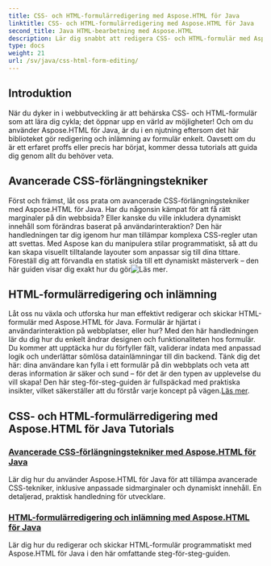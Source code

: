 ```yaml
---
title: CSS- och HTML-formulärredigering med Aspose.HTML för Java
linktitle: CSS- och HTML-formulärredigering med Aspose.HTML för Java
second_title: Java HTML-bearbetning med Aspose.HTML
description: Lär dig snabbt att redigera CSS- och HTML-formulär med Aspose.HTML för Java i dessa insiktsfulla handledningar som ger utvecklare avancerade färdigheter.
type: docs
weight: 21
url: /sv/java/css-html-form-editing/
---
```

## Introduktion

När du dyker in i webbutveckling är att behärska CSS- och HTML-formulär som att lära dig cykla; det öppnar upp en värld av möjligheter! Och om du använder Aspose.HTML för Java, är du i en njutning eftersom det här biblioteket gör redigering och inlämning av formulär enkelt. Oavsett om du är ett erfaret proffs eller precis har börjat, kommer dessa tutorials att guida dig genom allt du behöver veta.

## Avancerade CSS-förlängningstekniker

Först och främst, låt oss prata om avancerade CSS-förlängningstekniker med Aspose.HTML för Java. Har du någonsin kämpat för att få rätt marginaler på din webbsida? Eller kanske du ville inkludera dynamiskt innehåll som förändras baserat på användarinteraktion? Den här handledningen tar dig igenom hur man tillämpar komplexa CSS-regler utan att svettas. Med Aspose kan du manipulera stilar programmatiskt, så att du kan skapa visuellt tilltalande layouter som anpassar sig till dina tittare. Föreställ dig att förvandla en statisk sida till ett dynamiskt mästerverk – den här guiden visar dig exakt hur du gör![Läs mer](./advanced-css-extension/).

## HTML-formulärredigering och inlämning

Låt oss nu växla och utforska hur man effektivt redigerar och skickar HTML-formulär med Aspose.HTML för Java. Formulär är hjärtat i användarinteraktion på webbplatser, eller hur? Med den här handledningen lär du dig hur du enkelt ändrar designen och funktionaliteten hos formulär. Du kommer att upptäcka hur du förfyller fält, validerar indata med anpassad logik och underlättar sömlösa datainlämningar till din backend. Tänk dig det här: dina användare kan fylla i ett formulär på din webbplats och veta att deras information är säker och sund – för det är den typen av upplevelse du vill skapa! Den här steg-för-steg-guiden är fullspäckad med praktiska insikter, vilket säkerställer att du förstår varje koncept på vägen.[Läs mer](./html-form-editing/). 

## CSS- och HTML-formulärredigering med Aspose.HTML för Java Tutorials
### [Avancerade CSS-förlängningstekniker med Aspose.HTML för Java](./advanced-css-extension/)
Lär dig hur du använder Aspose.HTML för Java för att tillämpa avancerade CSS-tekniker, inklusive anpassade sidmarginaler och dynamiskt innehåll. En detaljerad, praktisk handledning för utvecklare.
### [HTML-formulärredigering och inlämning med Aspose.HTML för Java](./html-form-editing/)
Lär dig hur du redigerar och skickar HTML-formulär programmatiskt med Aspose.HTML för Java i den här omfattande steg-för-steg-guiden.